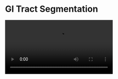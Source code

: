 # GI Tract Segmentation

<video style="width:70%" controls src="./media/readme_video.mov"></video>

